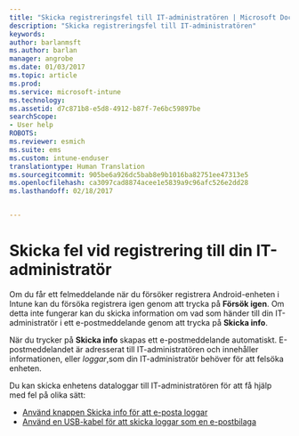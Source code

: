 ```yaml
---
title: "Skicka registreringsfel till IT-administratören | Microsoft Docs"
description: "Skicka registreringsfel till IT-administratören"
keywords: 
author: barlanmsft
ms.author: barlan
manager: angrobe
ms.date: 01/03/2017
ms.topic: article
ms.prod: 
ms.service: microsoft-intune
ms.technology: 
ms.assetid: d7c871b8-e5d8-4912-b87f-7e6bc59897be
searchScope:
- User help
ROBOTS: 
ms.reviewer: esmich
ms.suite: ems
ms.custom: intune-enduser
translationtype: Human Translation
ms.sourcegitcommit: 905be6a926dc5bab8e9b1016ba82751ee47313e5
ms.openlocfilehash: ca3097cad8874acee1e5839a9c96afc526e2dd28
ms.lasthandoff: 02/18/2017


---
```


# <a name="send-enrollment-errors-to-your-it-admin"></a>Skicka fel vid registrering till din IT-administratör

Om du får ett felmeddelande när du försöker registrera Android-enheten i Intune kan du försöka registrera igen genom att trycka på **Försök igen**. Om detta inte fungerar kan du skicka information om vad som händer till din IT-administratör i ett e-postmeddelande genom att trycka på **Skicka info**.

När du trycker på **Skicka info** skapas ett e-postmeddelande automatiskt. E-postmeddelandet är adresserat till IT-administratören och innehåller informationen, eller _loggar_,som din IT-administratör behöver för att felsöka enheten.

Du kan skicka enhetens dataloggar till IT-administratören för att få hjälp med fel på olika sätt:

- [Använd knappen Skicka info för att e-posta loggar](send-logs-to-your-it-admin-by-email-android.md)
- [Använd en USB-kabel för att skicka loggar som en e-postbilaga](send-logs-to-your-it-admin-using-cable-android.md)

